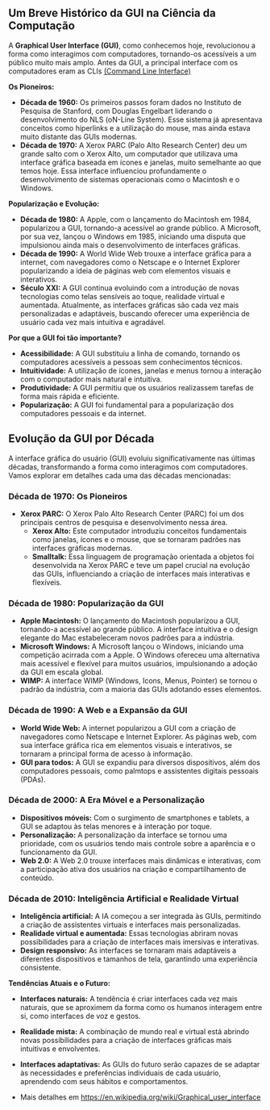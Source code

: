 ## Um Breve Histórico da GUI na Ciência da Computação

A **Graphical User Interface (GUI)**, como conhecemos hoje, revolucionou a forma como interagimos com computadores, tornando-os acessíveis a um público muito mais amplo. Antes da GUI, a principal interface com os computadores eram as CLIs [(Command Line Interface)](https://github.com/armandossrecife/mytkinter/blob/main/cli.md)

**Os Pioneiros:**

* **Década de 1960:** Os primeiros passos foram dados no Instituto de Pesquisa de Stanford, com Douglas Engelbart liderando o desenvolvimento do NLS (oN-Line System). Esse sistema já apresentava conceitos como hiperlinks e a utilização do mouse, mas ainda estava muito distante das GUIs modernas.
* **Década de 1970:** A Xerox PARC (Palo Alto Research Center) deu um grande salto com o Xerox Alto, um computador que utilizava uma interface gráfica baseada em ícones e janelas, muito semelhante ao que temos hoje. Essa interface influenciou profundamente o desenvolvimento de sistemas operacionais como o Macintosh e o Windows.

**Popularização e Evolução:**

* **Década de 1980:** A Apple, com o lançamento do Macintosh em 1984, popularizou a GUI, tornando-a acessível ao grande público. A Microsoft, por sua vez, lançou o Windows em 1985, iniciando uma disputa que impulsionou ainda mais o desenvolvimento de interfaces gráficas.
* **Década de 1990:** A World Wide Web trouxe a interface gráfica para a internet, com navegadores como o Netscape e o Internet Explorer popularizando a ideia de páginas web com elementos visuais e interativos.
* **Século XXI:** A GUI continua evoluindo com a introdução de novas tecnologias como telas sensíveis ao toque, realidade virtual e aumentada. Atualmente, as interfaces gráficas são cada vez mais personalizadas e adaptáveis, buscando oferecer uma experiência de usuário cada vez mais intuitiva e agradável.

**Por que a GUI foi tão importante?**

* **Acessibilidade:** A GUI substituiu a linha de comando, tornando os computadores acessíveis a pessoas sem conhecimentos técnicos.
* **Intuitividade:** A utilização de ícones, janelas e menus tornou a interação com o computador mais natural e intuitiva.
* **Produtividade:** A GUI permitiu que os usuários realizassem tarefas de forma mais rápida e eficiente.
* **Popularização:** A GUI foi fundamental para a popularização dos computadores pessoais e da internet.

## Evolução da GUI por Década

A interface gráfica do usuário (GUI) evoluiu significativamente nas últimas décadas, transformando a forma como interagimos com computadores. Vamos explorar em detalhes cada uma das décadas mencionadas:

### Década de 1970: Os Pioneiros
* **Xerox PARC:** O Xerox Palo Alto Research Center (PARC) foi um dos principais centros de pesquisa e desenvolvimento nessa área. 
  * **Xerox Alto:** Este computador introduziu conceitos fundamentais como janelas, ícones e o mouse, que se tornaram padrões nas interfaces gráficas modernas.
  * **Smalltalk:** Essa linguagem de programação orientada a objetos foi desenvolvida na Xerox PARC e teve um papel crucial na evolução das GUIs, influenciando a criação de interfaces mais interativas e flexíveis.

### Década de 1980: Popularização da GUI
* **Apple Macintosh:** O lançamento do Macintosh popularizou a GUI, tornando-a acessível ao grande público. A interface intuitiva e o design elegante do Mac estabeleceram novos padrões para a indústria.
* **Microsoft Windows:** A Microsoft lançou o Windows, iniciando uma competição acirrada com a Apple. O Windows ofereceu uma alternativa mais acessível e flexível para muitos usuários, impulsionando a adoção da GUI em escala global.
* **WIMP:** A interface WIMP (Windows, Icons, Menus, Pointer) se tornou o padrão da indústria, com a maioria das GUIs adotando esses elementos.

### Década de 1990: A Web e a Expansão da GUI
* **World Wide Web:** A internet popularizou a GUI com a criação de navegadores como Netscape e Internet Explorer. As páginas web, com sua interface gráfica rica em elementos visuais e interativos, se tornaram a principal forma de acesso à informação.
* **GUI para todos:** A GUI se expandiu para diversos dispositivos, além dos computadores pessoais, como palmtops e assistentes digitais pessoais (PDAs).

### Década de 2000: A Era Móvel e a Personalização
* **Dispositivos móveis:** Com o surgimento de smartphones e tablets, a GUI se adaptou às telas menores e à interação por toque.
* **Personalização:** A personalização da interface se tornou uma prioridade, com os usuários tendo mais controle sobre a aparência e o funcionamento da GUI.
* **Web 2.0:** A Web 2.0 trouxe interfaces mais dinâmicas e interativas, com a participação ativa dos usuários na criação e compartilhamento de conteúdo.

### Década de 2010: Inteligência Artificial e Realidade Virtual
* **Inteligência artificial:** A IA começou a ser integrada às GUIs, permitindo a criação de assistentes virtuais e interfaces mais personalizadas.
* **Realidade virtual e aumentada:** Essas tecnologias abriram novas possibilidades para a criação de interfaces mais imersivas e interativas.
* **Design responsivo:** As interfaces se tornaram mais adaptáveis a diferentes dispositivos e tamanhos de tela, garantindo uma experiência consistente.

**Tendências Atuais e o Futuro:**

* **Interfaces naturais:** A tendência é criar interfaces cada vez mais naturais, que se aproximem da forma como os humanos interagem entre si, como interfaces de voz e gestos.
* **Realidade mista:** A combinação de mundo real e virtual está abrindo novas possibilidades para a criação de interfaces gráficas mais intuitivas e envolventes.
* **Interfaces adaptativas:** As GUIs do futuro serão capazes de se adaptar às necessidades e preferências individuais de cada usuário, aprendendo com seus hábitos e comportamentos.

* Mais detalhes em https://en.wikipedia.org/wiki/Graphical_user_interface
